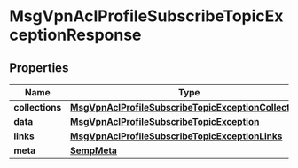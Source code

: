 
# MsgVpnAclProfileSubscribeTopicExceptionResponse

## Properties
Name | Type | Description | Notes
------------ | ------------- | ------------- | -------------
**collections** | [**MsgVpnAclProfileSubscribeTopicExceptionCollections**](MsgVpnAclProfileSubscribeTopicExceptionCollections.md) |  |  [optional]
**data** | [**MsgVpnAclProfileSubscribeTopicException**](MsgVpnAclProfileSubscribeTopicException.md) |  |  [optional]
**links** | [**MsgVpnAclProfileSubscribeTopicExceptionLinks**](MsgVpnAclProfileSubscribeTopicExceptionLinks.md) |  |  [optional]
**meta** | [**SempMeta**](SempMeta.md) |  | 




